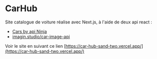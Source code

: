 # CarHub

Site catalogue de voiture réalise avec Next.js, à l'aide de deux api react : 
- [Cars by api Ninja](https://rapidapi.com/apininjas/api/cars-by-api-ninjas)
- [imagin.studio/car-image-api](https://www.imagin.studio/car-image-api)

Voir le site en suivant ce lien [https://car-hub-sand-two.vercel.app/](https://car-hub-sand-two.vercel.app/)
